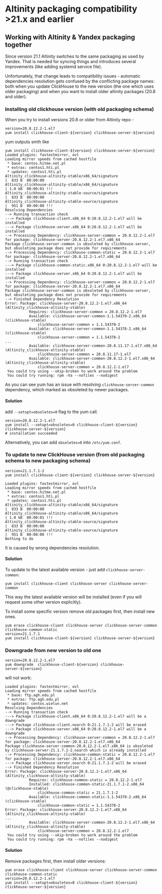 # Altinity packaging compatibility &gt;21.x and earlier

## Working with Altinity & Yandex packaging together

Since version 21.1 Altinity switches to the same packaging as used by Yandex. That is needed for syncing things and introduces several improvements \(like adding systemd service file\).

Unfortunately, that change leads to compatibility issues - automatic dependencies resolution gets confused by the conflicting package names: both when you update ClickHouse to the new version \(the one which uses older packaging\) and when you want to install older altinity packages \(20.8 and older\).

### Installing old clickhouse version \(with old packaging schema\)

When you try to install versions 20.8 or older from Altinity repo -

```text
version=20.8.12.2-1.el7 
yum install clickhouse-client-${version} clickhouse-server-${version}
```

yum outputs smth like

```text
yum install clickhouse-client-${version} clickhouse-server-${version} 
Loaded plugins: fastestmirror, ovl
Loading mirror speeds from cached hostfile
 * base: centos.hitme.net.pl
 * extras: centos1.hti.pl
 * updates: centos1.hti.pl
Altinity_clickhouse-altinity-stable/x86_64/signature                                                                                                                                |  833 B  00:00:00     
Altinity_clickhouse-altinity-stable/x86_64/signature                                                                                                                                | 1.0 kB  00:00:01 !!! 
Altinity_clickhouse-altinity-stable-source/signature                                                                                                                                |  833 B  00:00:00     
Altinity_clickhouse-altinity-stable-source/signature                                                                                                                                |  951 B  00:00:00 !!! 
Resolving Dependencies
--> Running transaction check
---> Package clickhouse-client.x86_64 0:20.8.12.2-1.el7 will be installed
---> Package clickhouse-server.x86_64 0:20.8.12.2-1.el7 will be installed
--> Processing Dependency: clickhouse-server-common = 20.8.12.2-1.el7 for package: clickhouse-server-20.8.12.2-1.el7.x86_64
Package clickhouse-server-common is obsoleted by clickhouse-server, but obsoleting package does not provide for requirements
--> Processing Dependency: clickhouse-common-static = 20.8.12.2-1.el7 for package: clickhouse-server-20.8.12.2-1.el7.x86_64
--> Running transaction check
---> Package clickhouse-common-static.x86_64 0:20.8.12.2-1.el7 will be installed
---> Package clickhouse-server.x86_64 0:20.8.12.2-1.el7 will be installed
--> Processing Dependency: clickhouse-server-common = 20.8.12.2-1.el7 for package: clickhouse-server-20.8.12.2-1.el7.x86_64
Package clickhouse-server-common is obsoleted by clickhouse-server, but obsoleting package does not provide for requirements
--> Finished Dependency Resolution
Error: Package: clickhouse-server-20.8.12.2-1.el7.x86_64 (Altinity_clickhouse-altinity-stable)
           Requires: clickhouse-server-common = 20.8.12.2-1.el7
           Available: clickhouse-server-common-1.1.54370-2.x86_64 (clickhouse-stable)
               clickhouse-server-common = 1.1.54370-2
           Available: clickhouse-server-common-1.1.54378-2.x86_64 (clickhouse-stable)
               clickhouse-server-common = 1.1.54378-2
...
           Available: clickhouse-server-common-20.8.11.17-1.el7.x86_64 (Altinity_clickhouse-altinity-stable)
               clickhouse-server-common = 20.8.11.17-1.el7
           Available: clickhouse-server-common-20.8.12.2-1.el7.x86_64 (Altinity_clickhouse-altinity-stable)
               clickhouse-server-common = 20.8.12.2-1.el7
 You could try using --skip-broken to work around the problem
 You could try running: rpm -Va --nofiles --nodigest
```

As you can see yum has an issue with resolving `clickhouse-server-common` dependency, which marked as obsoleted by newer packages.

#### Solution

add `--setopt=obsoletes=0` flag to the yum call.

```text
version=20.8.12.2-1.el7 
yum install --setopt=obsoletes=0 clickhouse-client-${version} clickhouse-server-${version}
# installation succeeded
```

Alternatively, you can add `obsoletes=0` into `/etc/yum.conf`.

### To update to new ClickHouse version \(from old packaging schema to new packaging schema\)

```text
version=21.1.7.1-2
yum install clickhouse-client-${version} clickhouse-server-${version}
```

```text
Loaded plugins: fastestmirror, ovl
Loading mirror speeds from cached hostfile
 * base: centos.hitme.net.pl
 * extras: centos1.hti.pl
 * updates: centos1.hti.pl
Altinity_clickhouse-altinity-stable/x86_64/signature                                                                                                                                |  833 B  00:00:00     
Altinity_clickhouse-altinity-stable/x86_64/signature                                                                                                                                | 1.0 kB  00:00:01 !!! 
Altinity_clickhouse-altinity-stable-source/signature                                                                                                                                |  833 B  00:00:00     
Altinity_clickhouse-altinity-stable-source/signature                                                                                                                                |  951 B  00:00:00 !!! 
Nothing to do
```

It is caused by wrong dependencies resolution.

#### Solution

To update to the latest available version - just add `clickhouse-server-common`:

```text
yum install clickhouse-client clickhouse-server clickhouse-server-common
```

This way the latest available version will be installed \(even if you will request some other version explicitly\).

To install some specific version remove old packages first, then install new ones.

```text
yum erase clickhouse-client clickhouse-server clickhouse-server-common clickhouse-common-static 
version=21.1.7.1
yum install clickhouse-client-${version} clickhouse-server-${version}
```

### Downgrade from new version to old one

```text
version=20.8.12.2-1.el7
yum downgrade  clickhouse-client-${version} clickhouse-server-${version}
```

will not work:

```text
Loaded plugins: fastestmirror, ovl
Loading mirror speeds from cached hostfile
 * base: ftp.agh.edu.pl
 * extras: ftp.agh.edu.pl
 * updates: centos.wielun.net
Resolving Dependencies
--> Running transaction check
---> Package clickhouse-client.x86_64 0:20.8.12.2-1.el7 will be a downgrade
---> Package clickhouse-client.noarch 0:21.1.7.1-2 will be erased
---> Package clickhouse-server.x86_64 0:20.8.12.2-1.el7 will be a downgrade
--> Processing Dependency: clickhouse-server-common = 20.8.12.2-1.el7 for package: clickhouse-server-20.8.12.2-1.el7.x86_64
Package clickhouse-server-common-20.8.12.2-1.el7.x86_64 is obsoleted by clickhouse-server-21.1.7.1-2.noarch which is already installed
--> Processing Dependency: clickhouse-common-static = 20.8.12.2-1.el7 for package: clickhouse-server-20.8.12.2-1.el7.x86_64
---> Package clickhouse-server.noarch 0:21.1.7.1-2 will be erased
--> Finished Dependency Resolution
Error: Package: clickhouse-server-20.8.12.2-1.el7.x86_64 (Altinity_clickhouse-altinity-stable)
           Requires: clickhouse-common-static = 20.8.12.2-1.el7
           Installed: clickhouse-common-static-21.1.7.1-2.x86_64 (@clickhouse-stable)
               clickhouse-common-static = 21.1.7.1-2
           Available: clickhouse-common-static-1.1.54378-2.x86_64 (clickhouse-stable)
               clickhouse-common-static = 1.1.54378-2
Error: Package: clickhouse-server-20.8.12.2-1.el7.x86_64 (Altinity_clickhouse-altinity-stable)
...
           Available: clickhouse-server-common-20.8.12.2-1.el7.x86_64 (Altinity_clickhouse-altinity-stable)
               clickhouse-server-common = 20.8.12.2-1.el7
 You could try using --skip-broken to work around the problem
 You could try running: rpm -Va --nofiles --nodigest
```

#### Solution

Remove packages first, then install older versions:

```text
yum erase clickhouse-client clickhouse-server clickhouse-server-common clickhouse-common-static
version=20.8.12.2-1.el7
yum install --setopt=obsoletes=0 clickhouse-client-${version} clickhouse-server-${version}
```

